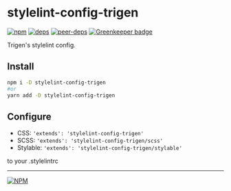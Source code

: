 # stylelint-config-trigen

[![npm][npm]][npm-url]
[![deps][deps]][deps-url]
[![peer-deps][peer-deps]][peer-deps-url]
[![Greenkeeper badge][greenkeeper]][greenkeeper-url]

[npm]: https://img.shields.io/npm/v/stylelint-config-trigen.svg
[npm-url]: https://npmjs.com/package/stylelint-config-trigen

[deps]: https://david-dm.org/TrigenSoftware/stylelint-config-trigen.svg
[deps-url]: https://david-dm.org/TrigenSoftware/stylelint-config-trigen

[peer-deps]: https://david-dm.org/TrigenSoftware/stylelint-config-trigen/peer-status.svg
[peer-deps-url]: https://david-dm.org/TrigenSoftware/stylelint-config-trigen?type=peer

[greenkeeper]: https://badges.greenkeeper.io/TrigenSoftware/stylelint-config-trigen.svg
[greenkeeper-url]: https://greenkeeper.io/

Trigen's stylelint config.

## Install

```bash
npm i -D stylelint-config-trigen
#or
yarn add -D stylelint-config-trigen
```

## Configure

- CSS: `'extends': 'stylelint-config-trigen'`
- SCSS: `'extends': 'stylelint-config-trigen/scss'`
- Stylable: `'extends': 'stylelint-config-trigen/stylable'`

to your .stylelintrc

---
[![NPM](https://nodei.co/npm/stylelint-config-trigen.png?downloads=true&downloadRank=true&stars=true)](https://nodei.co/npm/stylelint-config-trigen/)
